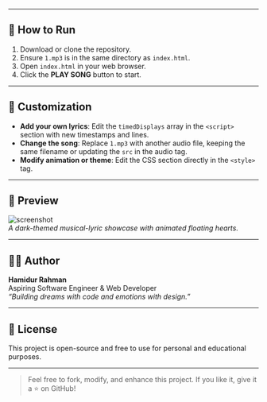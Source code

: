 
---

## 🚀 How to Run

1. Download or clone the repository.
2. Ensure `1.mp3` is in the same directory as `index.html`.
3. Open `index.html` in your web browser.
4. Click the **PLAY SONG** button to start.

---

## 📌 Customization

- **Add your own lyrics**: Edit the `timedDisplays` array in the `<script>` section with new timestamps and lines.
- **Change the song**: Replace `1.mp3` with another audio file, keeping the same filename or updating the `src` in the audio tag.
- **Modify animation or theme**: Edit the CSS section directly in the `<style>` tag.

---

## 📸 Preview

![screenshot](https://user-images.githubusercontent.com/your-screenshot-link.jpg)  
*A dark-themed musical-lyric showcase with animated floating hearts.*

---

## 🧑‍💻 Author

**Hamidur Rahman**  
Aspiring Software Engineer & Web Developer  
_“Building dreams with code and emotions with design.”_

---

## 📃 License

This project is open-source and free to use for personal and educational purposes.

---

> Feel free to fork, modify, and enhance this project. If you like it, give it a ⭐ on GitHub!
